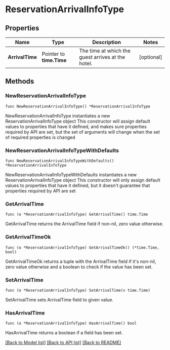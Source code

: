 # ReservationArrivalInfoType

## Properties

Name | Type | Description | Notes
------------ | ------------- | ------------- | -------------
**ArrivalTime** | Pointer to **time.Time** | The time at which the guest arrives at the hotel. | [optional] 

## Methods

### NewReservationArrivalInfoType

`func NewReservationArrivalInfoType() *ReservationArrivalInfoType`

NewReservationArrivalInfoType instantiates a new ReservationArrivalInfoType object
This constructor will assign default values to properties that have it defined,
and makes sure properties required by API are set, but the set of arguments
will change when the set of required properties is changed

### NewReservationArrivalInfoTypeWithDefaults

`func NewReservationArrivalInfoTypeWithDefaults() *ReservationArrivalInfoType`

NewReservationArrivalInfoTypeWithDefaults instantiates a new ReservationArrivalInfoType object
This constructor will only assign default values to properties that have it defined,
but it doesn't guarantee that properties required by API are set

### GetArrivalTime

`func (o *ReservationArrivalInfoType) GetArrivalTime() time.Time`

GetArrivalTime returns the ArrivalTime field if non-nil, zero value otherwise.

### GetArrivalTimeOk

`func (o *ReservationArrivalInfoType) GetArrivalTimeOk() (*time.Time, bool)`

GetArrivalTimeOk returns a tuple with the ArrivalTime field if it's non-nil, zero value otherwise
and a boolean to check if the value has been set.

### SetArrivalTime

`func (o *ReservationArrivalInfoType) SetArrivalTime(v time.Time)`

SetArrivalTime sets ArrivalTime field to given value.

### HasArrivalTime

`func (o *ReservationArrivalInfoType) HasArrivalTime() bool`

HasArrivalTime returns a boolean if a field has been set.


[[Back to Model list]](../README.md#documentation-for-models) [[Back to API list]](../README.md#documentation-for-api-endpoints) [[Back to README]](../README.md)


